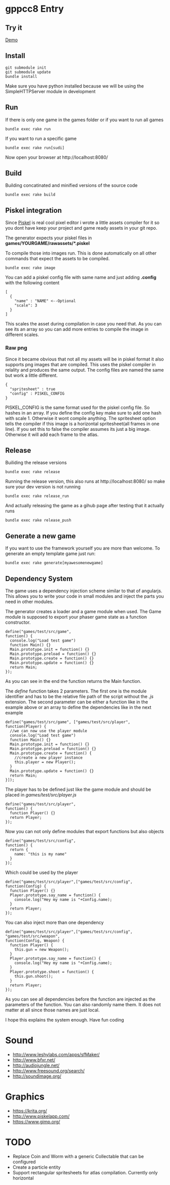 # gppcc8 Entry

## Try it
[Demo](http://suddani.github.io/phaser_mini_games/)

## Install
```
git submodule init
git submodule update
bundle install
```
Make sure you have python installed because we will be using the SimpleHTTPServer module in development

## Run

If there is only one game in the games folder or if you want to run all games
```
bundle exec rake run
```

If you want to run a specific game
```
bundle exec rake run[sudi]
```

Now open your browser at http://localhost:8080/

## Build
Building concatinated and minified versions of the source code
```
bundle exec rake build
```

## Piskel integration
Since [Piskel](http://www.piskelapp.com/) is real cool pixel editor i wrote a little assets compiler for it so you dont have keep your project and game ready assets in your git repo.

The generator expects your piskel files in **games/YOURGAME/rawassets/*.piskel**

To compile those into images run. This is done automatically on all other commands that expect the assets to be compiled.
```
bundle exec rake image
```
You can add a piskel config file with same name and just adding **.config** with the following content
```
[
  {
    "name" : "NAME" <--Optional
    "scale": 3
  }
]
```
This scales the asset during compilation in case you need that. As you can see its an array so you can add more entries to compile the image in different scales.

### Raw png
Since it became obvious that not all my assets will be in piskel format it also supports png images that are compiled. This uses the piskel compiler in relality and produces the same output. The config files are named the same but work a little different.
```
{
  "spritesheet" : true
  "config" : PISKEL_CONFIG
}
```
PISKEL_CONFIG is the same format used for the piskel config file. So hashes in an array. If you define the config key make sure to add one hash with scale 1. Otherwise it wont compile anything.
The spritesheet option tells the compiler if this image is a horizontal spritesheet(all frames in one line). If you set this to false the compiler assumes its just a big image. Otherwise it will add each frame to the atlas.

## Release
Builiding the release versions
```
bundle exec rake release
```
Running the release version, this also runs at http://localhost:8080/ so make sure your dev version is not running
```
bundle exec rake release_run
```
And actually releasing the game as a gihub page after testing that it actually runs
```
bundle exec rake release_push
```

## Generate a new game
If you want to use the framework yourself you are more than welcome. To generate an empty template game just run:
```
bundle exec rake generate[myawesomenewgame]
```

## Dependency System
The game uses a dependency injection scheme similar to that of angularjs. This allows you to write your code in small modules and inject the parts you need in other modules.

The generator creates a loader and a game module when used. The Game module is supposed to export your phaser game state as a function constructor.

```
define("games/test/src/game",
function() {
  console.log("Load test game")
  function Main() {}
  Main.prototype.init = function() {}
  Main.prototype.preload = function() {}
  Main.prototype.create = function() {}
  Main.prototype.update = function() {}
  return Main;
});
```
As you can see in the end the function returns the Main function.

The *define* function takes 2 parameters. The first one is the module identifier and has to be the relative file path of the script without the *.js* extension. The second parameter can be either a function like in the example above or an array to define the dependencies like in the next example
```
define("games/test/src/game", ["games/test/src/player",
function(Player) {
  //we can now use the player module
  console.log("Load test game")
  function Main() {}
  Main.prototype.init = function() {}
  Main.prototype.preload = function() {}
  Main.prototype.create = function() {
    //create a new player instance
    this.player = new Player();
  }
  Main.prototype.update = function() {}
  return Main;
}]);
```
The player has to be defined just like the game module and should be placed in *games/test/src/player.js*
```
define("games/test/src/player",
function() {
  function Player() {}
  return Player;
});
```
Now you can not only define modules that export functions but also objects
```
define("games/test/src/config",
function() {
  return {
    name: "this is my name"
  }
});
```
Which could be used by the player
```
define("games/test/src/player",["games/test/src/config",
function(Config) {
  function Player() {}
  Player.prototype.say_name = function() {
    console.log("Hey my name is "+Config.name);
  }
  return Player;
});
```
You can also inject more than one dependency
```
define("games/test/src/player",["games/test/src/config", "games/test/src/weapon",
function(Config, Weapon) {
  function Player() {
    this.gun = new Weapon();
  }
  Player.prototype.say_name = function() {
    console.log("Hey my name is "+Config.name);
  }
  Player.prototype.shoot = function() {
    this.gun.shoot();
  }
  return Player;
});
```
As you can see all dependencies before the function are injected as the parameters of the function. You can also randomly name them. It does not matter at all since those names are just local.

I hope this explains the system enough. Have fun coding


# Sound
- http://www.leshylabs.com/apps/sfMaker/
- http://www.bfxr.net/
- http://audiojungle.net/
- http://www.freesound.org/search/
- http://soundimage.org/

# Graphics
- https://krita.org/
- http://www.piskelapp.com/
- https://www.gimp.org/

# TODO
- Replace Coin and Worm with a generic Collectable that can be configured
- Create a particle entity
- Support rectangular spritesheets for atlas compilation. Currently only horizontal
